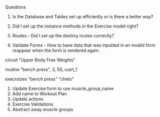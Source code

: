 Questions

1. Is the Database and Tables set up efficiently or is there a better way?

2. Did I set up the instance methods in the Exercise model right?

3. Routes - Did I set up the destroy routes correctly?

4. Validate Forms - How to have data that was inputted in an invalid form reappear when the form is rendered again.

circuit
  "Upper Body Free Weights"

routine
"bench press", 3, 50, cuirt_1

execrsizes
  "bench press"    "chets"

1. Update Exercise form to use muscle_group_name
2. Add name to Workout Plan
3. Update actions
4. Exercise Validations
5. Abstract away muscle groups
